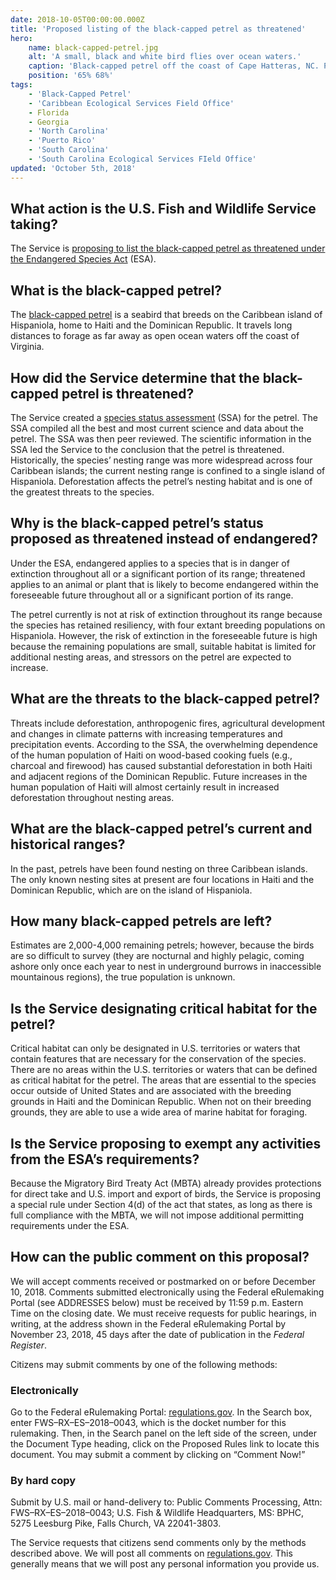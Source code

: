 ```yaml
---
date: 2018-10-05T00:00:00.000Z
title: 'Proposed listing of the black-capped petrel as threatened'
hero:
    name: black-capped-petrel.jpg
    alt: 'A small, black and white bird flies over ocean waters.'
    caption: 'Black-capped petrel off the coast of Cape Hatteras, NC. Photo © Brian Patteson, used with permission.'
    position: '65% 68%'
tags:
    - 'Black-Capped Petrel'
    - 'Caribbean Ecological Services Field Office'
    - Florida
    - Georgia
    - 'North Carolina'
    - 'Puerto Rico'
    - 'South Carolina'
    - 'South Carolina Ecological Services FIeld Office'
updated: 'October 5th, 2018'
---
```


## What action is the U.S. Fish and Wildlife Service taking?

The Service is [proposing to list the black-capped petrel as threatened under the Endangered Species Act](/news/2018/10/us-fish-and-wildlife-service-proposes-endangered-species-act-protection-for-little-devil-caribbean-seabird/) (ESA).

## What is the black-capped petrel?

The [black-capped petrel](/wildlife/birds/black-capped-petrel) is a seabird that breeds on the Caribbean island of Hispaniola, home to Haiti and the Dominican Republic. It travels long distances to forage as far away as open ocean waters off the coast of Virginia.

## How did the Service determine that the black-capped petrel is threatened?

The Service created a [species status assessment](https://ecos.fws.gov/ServCat/DownloadFile/156285) (SSA) for the petrel. The SSA  compiled all the best and most current science and data about the petrel. The SSA was then peer reviewed. The scientific information in the SSA led the Service to the conclusion that the petrel is threatened. Historically, the species’ nesting range was more widespread across four Caribbean islands; the current nesting range is confined to a single island of Hispaniola. Deforestation affects the petrel’s nesting habitat and is one of the greatest threats to the species.

## Why is the black-capped petrel’s status proposed as threatened instead of endangered?

Under the ESA, endangered applies to a species that is in danger of extinction throughout all or a significant portion of its range; threatened applies to an animal or plant that is likely to become endangered within the foreseeable future throughout all or a significant portion of its range.  

The petrel currently is not at risk of extinction throughout its range because the species has retained resiliency, with four extant breeding populations on Hispaniola. However, the risk of extinction in the foreseeable future is high because the remaining populations are small, suitable habitat is limited for additional nesting areas, and stressors on the petrel are expected to increase.

## What are the threats to the black-capped petrel?

Threats include deforestation, anthropogenic fires, agricultural development and changes in climate patterns with increasing temperatures and precipitation events. According to the SSA, the overwhelming dependence of the human population of Haiti on wood-based cooking fuels (e.g., charcoal and firewood) has caused substantial deforestation in both Haiti and adjacent regions of the Dominican Republic. Future increases in the human population of Haiti will almost certainly result in increased deforestation throughout nesting areas.

## What are the black-capped petrel’s current and historical ranges?

In the past, petrels have been found nesting on three Caribbean islands. The only known nesting sites at present are four locations in Haiti and the Dominican Republic, which are on the island of Hispaniola.

## How many black-capped petrels are left?

Estimates are 2,000-4,000 remaining petrels; however, because the birds are so difficult to survey (they are nocturnal and highly pelagic, coming ashore only once each year to nest in underground burrows in inaccessible mountainous regions), the true population is unknown.

## Is the Service designating critical habitat for the petrel?

Critical habitat can only be designated in U.S. territories or waters that contain features that are necessary for the conservation of the species.  There are no areas within the U.S. territories or waters that can be defined as critical habitat for the petrel.  The areas that are essential to the species occur outside of United States and are associated with the breeding grounds in Haiti and the Dominican Republic.  When not on their breeding grounds, they are able to use a wide area of marine habitat for foraging.

## Is the Service proposing to exempt any activities from the ESA’s requirements?

Because the Migratory Bird Treaty Act (MBTA) already provides protections for direct take and U.S. import and export of birds, the Service is proposing a special rule under Section 4(d) of the act that states, as long as there is full compliance with the MBTA, we will not impose additional permitting requirements under the ESA.

## How can the public comment on this proposal?

We will accept comments received or postmarked on or before December 10, 2018. Comments submitted electronically using the Federal eRulemaking Portal (see ADDRESSES below) must be received by 11:59 p.m. Eastern Time on the closing date.  We must receive requests for public hearings, in writing, at the address shown in the Federal eRulemaking Portal by November 23, 2018, 45 days after the date of publication in the *Federal Register*.

Citizens may submit comments by one of the following methods:

### Electronically

Go to the Federal eRulemaking Portal: [regulations.gov](https://www.regulations.gov).  In the Search box, enter FWS–RX–ES–2018–0043, which is the docket number for this rulemaking.  Then, in the Search panel on the left side of the screen, under the Document Type heading, click on the Proposed Rules link to locate this document.  You may submit a comment by clicking on “Comment Now!”

### By hard copy

Submit by U.S. mail or hand-delivery to:  Public Comments Processing, Attn:  FWS–RX–ES–2018–0043; U.S. Fish & Wildlife Headquarters, MS: BPHC, 5275 Leesburg Pike, Falls Church, VA 22041-3803.

The Service requests that citizens send comments only by the methods described above.  We will post all comments on [regulations.gov](https://www.regulations.gov).  This generally means that we will post any personal information you provide us.